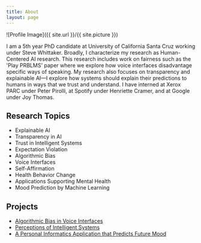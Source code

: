 ```yaml
---
title: About
layout: page
---
```

![Profile Image]({{ site.url }}/{{ site.picture }})

<p>I am a 5th year PhD candidate at University of California Santa Cruz working under Steve Whittaker. Broadly, I characterize my research as Human-Centered AI research. This research includes work on fairness such as the 'Play PRBLMS' paper where we explore how voice interfaces disadvantage specific ways of speaking. My research also focuses on transparency and explainable AI—I explore how systems should explain their predictions to humans in ways that we trust and understand.  I have interned at Xerox PARC under Peter Pirolli, at Spotify under Henriette Cramer, and at Google under Joy Thomas.</p>

<h2>Research Topics</h2>

<ul class="skill-list">
	<li>Explainable AI</li>
	<li>Transparency in AI</li>
	<li>Trust in Intelligent Systems</li>
	<li>Expectation Violation</li>
	<li>Algorithmic Bias</li>
	<li>Voice Interfaces</li>
	<li>Self-Affirmation</li>
	<li>Health Behavior Change</li>
	<li>Applications Supporting Mental Health</li>
	<li>Mood Prediction by Machine Learning</li>
</ul>

<h2>Projects</h2>

<ul>
	<li><a href="/algobias/">Algorithmic Bias in Voice Interfaces</a></li>
	<li><a href="/emeter/">Perceptions of Intelligent Systems</a></li>
	<li><a href="/emotical/">A Personal Informatics Application that Predicts Future Mood</a></li>
</ul>
